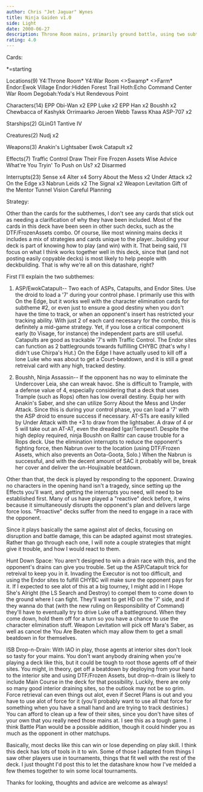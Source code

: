 ```yaml
---
author: Chris "Jet Jaguar" Wynes
title: Ninja Gaiden v1.0
side: Light
date: 2000-06-27
description: Throne Room mains, primarily ground battle, using two subthemes: the ASP/EwokCatapult trick, and Boushh as a ninja assassin with character/walker eliminators to maximize beatdowns.
rating: 4.0
---
```

Cards: 

*=starting

Locations(9)
Y4:Throne Room*
Y4:War Room
<>Swamp*
<>Farm*
Endor:Ewok Village
Endor:Hidden Forest Trail
Hoth:Echo Command Center War Room
Degobah:Yoda's Hut
Rendevous Point

Characters(14)
EPP Obi-Wan x2
EPP Luke x2
EPP Han x2
Boushh x2
Chewbacca of Kashykk
Orrimaarko
Jeroen Webb
Tawss Khaa
ASP-707 x2

Starships(2)
GLinG1
Tantive IV

Creatures(2)
Nudj x2

Weapons(3)
Anakin's Lightsaber
Ewok Catapult x2

Effects(7)
Traffic Control
Draw Their Fire
Frozen Assets
Wise Advice
What're You Tryin' To Push on Us? x2
Disarmed

Interrupts(23)
Sense x4
Alter x4
Sorry About the Mess x2
Under Attack x2
On the Edge x3
Nabrun Leids x2
The Signal x2
Weapon Levitation
Gift of the Mentor
Tunnel Vision
Careful Planning

Strategy: 

Other than the cards for the subthemes, I don't see any cards that stick out as needing a clarification of why they have been included.  Most of the cards in this deck have been seen in other such decks, such as the DTF/FrozenAssets combo.  Of course, like most winning mains decks it includes a mix of strategies and cards unique to the player...building your deck is part of knowing how to play (and win) with it.  That being said, I'll focus on what I think works together well in this deck, since that (and not posting easily copyable decks) is most likely to help people with deckbuilding.  That is why we're all on this datashare, right?

First I'll explain the two subthemes:

1. ASP/EwokCatapult-- Two each of ASPs, Catapults, and Endor Sites.  Use the droid to load a '7' during your control phase.  I primarily use this with On the Edge, but it works well with the character elimination cards for subtheme #2, or even just to ensure a good destiny when you don't have the time to track, or when an opponent's insert has restricted your tracking ability.  With just 2 of each card necessary for the combo, this is definitely a mid-game strategy.  Yet, if you lose a critical component early (to Visage, for instance) the independent parts are still useful.  Catapults are good as trackable '7's with Traffic Control.  The Endor sites can function as 2 battlegrounds towards fulfilling CHYBC (that's why I didn't use Chirpa's Hut.)  On the Edge I have actually used to kill off a lone Luke who was about to get a Court-beatdown, and it is still a great retreival card with any high, tracked destiny.

2.  Boushh, Ninja Assassin-- If the opponent has no way to eliminate the Undercover Leia, she can wreak havoc.	She is difficult to Trample, with a defense value of 4, especially considering that a deck that uses Trample (such as Rops) often has low overall destiny.  Equip her with Anakin's Saber, and she can utilize Sorry About the Mess and Under Attack.	Since this is during your control phase, you can load a '7' with the ASP droid to ensure success if necessary.  AT-STs are easily killed by Under Attack with the +3 to draw from the lightsaber.  A draw of 4 or 5 will take out an AT-AT, even the dreaded Igar/Tempest1.  Despite the high deploy required, ninja Boushh on Ralltir can cause trouble for a Rops deck.  Use the elimination interrupts to reduce the opponent's fighting force, then Nabrun over to the location (using DTF/Frozen Assets, which also prevents an Oota-Goota, Solo.)  When the Nabrun is successful, and with the decent amount of SAC it probably will be, break her cover and deliver the un-Houjixable beatdown.

Other than that, the deck is played by responding to the opponent.  Drawing no characters in the opening hand isn't a tragedy, since setting up the Effects you'll want, and getting the interrupts you need, will need to be established first.  Many of us have played a "reactive" deck before, it wins because it simultaneously disrupts the opponent's plan and delivers large force loss.  "Proactive" decks suffer from the need to engage in a race with the opponent.

Since it plays basically the same against alot of decks, focusing on disruption and battle damage, this can be adapted against most strategies.  Rather than go through each one, I will note a couple strategies that might give it trouble, and how I would react to them.

Hunt Down Space: You aren't designed to win a drain race with this, and the opponent's drains can give you trouble.  Set up the ASP/Catapult trick for retreival to keep you in it.  Invading the Executor is not too difficult, and using the Endor sites to fulfill CHYBC will make sure the opponent pays for it.	If I expected to see alot of this at a big tourney, I might add in I Hope She's Alright (the LS Search and Destroy) to compel them to come down to the ground where I can fight.  They'll want to get HD on the '7' side, and if they wanna do that (with the new ruling on Responsibility of Command) they'll have to eventually try to drive Luke off a battleground.  When they come down, hold them off for a turn so you have a chance to use the character elimination stuff.  Weapon Levitation will pick off Mara's Saber, as well as cancel the You Are Beaten which may allow them to get a small beatdown in for themselves.

ISB Drop-n-Drain: With IAO in play, those agents at interior sites don't look so tasty for your mains.  You don't want anybody draining when you're playing a deck like this, but it could be tough to root those agents off of their sites.  You might, in theory, get off a beatdown by deploying from your hand to the interior site and using DTF/Frozen Assets, but drop-n-drain is likely to include Main Course in the deck for that possibility.  Luckily, there are only so many good interior draining sites, so the outlook may not be so grim.  Force retrieval can even things out alot, even if Secret Plans is out and you have to use alot of force for it (you'll probably want to use all that force for something when you have a small hand and are trying to track destinies.)  You can afford to clean up a few of their sites, since you don't have sites of your own that you really need those mains at.	I see this as a tough game.  I think Battle Plan would be a possible addition, though it could hinder you as much as the opponent in other matchups.

Basically, most decks like this can win or lose depending on play skill.  I think this deck has lots of tools in it to win.  Some of those I adapted from things I saw other players use in tournaments, things that fit well with the rest of the deck.  I just thought I'd post this to let the datashare know how I've melded a few themes together to win some local tournaments.

Thanks for looking, thoughts and advice are welcome as always!